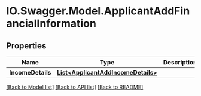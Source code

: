 # IO.Swagger.Model.ApplicantAddFinancialInformation
## Properties

Name | Type | Description | Notes
------------ | ------------- | ------------- | -------------
**IncomeDetails** | [**List&lt;ApplicantAddIncomeDetails&gt;**](ApplicantAddIncomeDetails.md) |  | [optional] 

[[Back to Model list]](../README.md#documentation-for-models) [[Back to API list]](../README.md#documentation-for-api-endpoints) [[Back to README]](../README.md)


